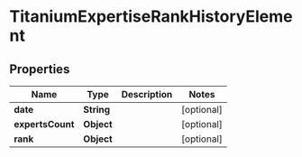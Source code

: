 

# TitaniumExpertiseRankHistoryElement


## Properties

| Name | Type | Description | Notes |
|------------ | ------------- | ------------- | -------------|
|**date** | **String** |  |  [optional] |
|**expertsCount** | **Object** |  |  [optional] |
|**rank** | **Object** |  |  [optional] |



